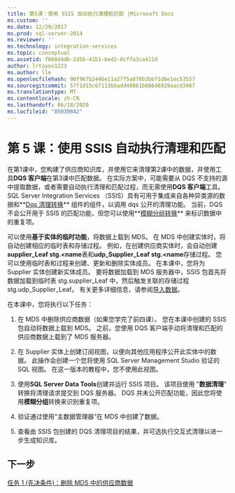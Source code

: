 ```yaml
---
title: 第5课：使用 SSIS 自动执行清理和匹配 |Microsoft Docs
ms.custom: ''
ms.date: 12/29/2017
ms.prod: sql-server-2014
ms.reviewer: ''
ms.technology: integration-services
ms.topic: conceptual
ms.assetid: f068d4db-2d56-41b1-bed2-0cffa3ca411d
author: lrtoyou1223
ms.author: lle
ms.openlocfilehash: 90f967b2446e11a27f5a87803bb71d6e1ec53557
ms.sourcegitcommit: 57f1d15c67113bbadd40861b886d6929aacd3467
ms.translationtype: MT
ms.contentlocale: zh-CN
ms.lasthandoff: 06/18/2020
ms.locfileid: "85039842"
---
```

# <a name="lesson-5-automating-the-cleansing-and-matching-using-ssis"></a>第 5 课：使用 SSIS 自动执行清理和匹配
  在第1课中，您构建了供应商知识库，并使用它来清理第2课中的数据，并使用工具**DQS 客户端**在第3课中匹配数据。 在实际方案中，可能需要从 DQS 不支持的源中提取数据，或者需要自动执行清理和匹配过程，而无需使用**DQS 客户端**工具。 SQL Server Integration Services （SSIS）具有可用于集成来自各种异类源的数据和**[Dqs 清理转换](https://msdn.microsoft.com/library/ee677619.aspx)** 组件的组件，以调用 dqs 公开的清理功能。 当前，DQS 不会公开用于 SSIS 的匹配功能，但您可以使用**[模糊分组转换](../integration-services/data-flow/transformations/fuzzy-grouping-transformation.md)** 来标识数据中的重复项。  
  
 可以使用**基于实体的临时功能**，将数据上载到 MDS。 在 MDS 中创建实体时，将自动创建相应的临时表和存储过程。 例如，在创建供应商实体时，会自动创建**supplier_Leaf stg.<name**表和**udp_Supplier_Leaf stg.<name**存储过程。 您可以使用临时表和过程来创建、更新和删除实体成员。 在本课中，您将为 Supplier 实体创建新实体成员。 要将数据加载到 MDS 服务器中，SSIS 包首先将数据加载到临时表 stg.supplier_Leaf 中，然后触发关联的存储过程 stg.udp_Supplier_Leaf。 有关更多详细信息，请参阅[导入数据](../master-data-services/overview-importing-data-from-tables-master-data-services.md)。  
  
 在本课中，您将执行以下任务：  
  
1.  在 MDS 中删除供应商数据（如果您学完了前四课）。 您在本课中创建的 SSIS 包自动将数据上载到 MDS。 之前，您使用 DQS 客户端手动将清理和匹配的供应商数据上载到了 MDS 服务器。  
  
2.  在 Supplier 实体上创建订阅视图，以便向其他应用程序公开此实体中的数据。 此操作会创建一个您将使用 SQL Server Management Studio 验证的 SQL 视图。 在这一版本的教程中，您不使用此视图。  
  
3.  使用**SQL Server Data Tools**创建并运行 SSIS 项目。 该项目使用 "**数据清理**" 转换将清理请求提交到 DQS 服务器。 DQS 并未公开匹配功能，因此您将使用**模糊分组**转换来识别重复项。  
  
4.  验证通过使用“主数据管理器”在 MDS 中创建了数据。  
  
5.  查看由 SSIS 包创建的 DQS 清理项目的结果，并可选执行交互式清理以进一步生成知识库。  
  
## <a name="next-step"></a>下一步  
 [任务 1 &#40;先决条件&#41;：删除 MDS 中的供应商数据](../../2014/tutorials/task-1-prerequisite-removing-supplier-data-in-mds.md)  
  
  

